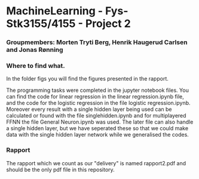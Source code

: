 # MachineLearning - Fys-Stk3155/4155 - Project 2

### Groupmembers: Morten Tryti Berg, Henrik Haugerud Carlsen and Jonas Rønning


### Where to find what.
In the folder figs you will find the figures presented in the rapport. 

The programming tasks were completed in the jupyter notebook files. You can find the code for linear regression in the linear regression.ipynb file, and the code for the logistic regression in the file logistic regression.ipynb. Moreover every result with a single hidden layer being used can be calculated or found with the file singlehidden.ipynb and for multiplayered FFNN the file General Neuron.ipynb was used. The later file can also handle a single hidden layer, but we have seperated these so that we could make data with the single hidden layer network while we generalised the codes. 



### Rapport
The rapport which we count as our "delivery" is named rapport2.pdf and should be the only pdf file in this repository.
